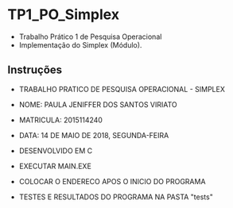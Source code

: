 # TP1_PO_Simplex
* Trabalho Prático 1 de Pesquisa Operacional
* Implementação do Simplex (Módulo).
## Instruções
* TRABALHO PRATICO DE PESQUISA OPERACIONAL - SIMPLEX
* NOME: PAULA JENIFFER DOS SANTOS VIRIATO
* MATRICULA: 2015114240
* DATA: 14 DE MAIO DE 2018, SEGUNDA-FEIRA

* DESENVOLVIDO EM C
* EXECUTAR MAIN.EXE
* COLOCAR O ENDERECO APOS O INICIO DO PROGRAMA
* TESTES E RESULTADOS DO PROGRAMA NA PASTA "tests"
